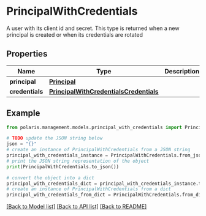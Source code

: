 # PrincipalWithCredentials

A user with its client id and secret. This type is returned when a new principal is created or when its credentials are rotated

## Properties

Name | Type | Description | Notes
------------ | ------------- | ------------- | -------------
**principal** | [**Principal**](Principal.md) |  | 
**credentials** | [**PrincipalWithCredentialsCredentials**](PrincipalWithCredentialsCredentials.md) |  | 

## Example

```python
from polaris.management.models.principal_with_credentials import PrincipalWithCredentials

# TODO update the JSON string below
json = "{}"
# create an instance of PrincipalWithCredentials from a JSON string
principal_with_credentials_instance = PrincipalWithCredentials.from_json(json)
# print the JSON string representation of the object
print(PrincipalWithCredentials.to_json())

# convert the object into a dict
principal_with_credentials_dict = principal_with_credentials_instance.to_dict()
# create an instance of PrincipalWithCredentials from a dict
principal_with_credentials_from_dict = PrincipalWithCredentials.from_dict(principal_with_credentials_dict)
```
[[Back to Model list]](../README.md#documentation-for-models) [[Back to API list]](../README.md#documentation-for-api-endpoints) [[Back to README]](../README.md)


